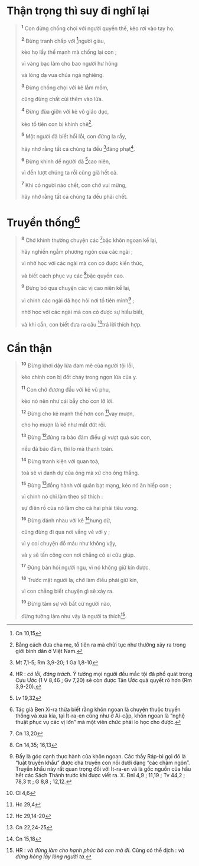 # Thận trọng thì suy đi nghĩ lại

> <sup><b>1</b></sup> Con đừng chống chọi với người quyền thế, kẻo rơi vào tay họ.
>
> <sup><b>2</b></sup> Đừng tranh chấp với [^1@-4e493928-0d63-486f-87df-8e5ec54bf13e]người giàu,
>
> kẻo họ lấy thế mạnh mà chống lại con ;
>
> vì vàng bạc làm cho bao người hư hỏng
>
> và lòng dạ vua chúa ngả nghiêng.
>
> <sup><b>3</b></sup> Đừng chống chọi với kẻ lắm mồm,
>
> cũng đừng chất củi thêm vào lửa.
>
> <sup><b>4</b></sup> Đừng đùa giỡn với kẻ vô giáo dục,
>
> kẻo tổ tiên con bị khinh chê[^1-4e493928-0d63-486f-87df-8e5ec54bf13e].
>
> <sup><b>5</b></sup> Một người đã biết hối lỗi, con đừng la rầy,
>
> hãy nhớ rằng tất cả chúng ta đều [^2@-4e493928-0d63-486f-87df-8e5ec54bf13e]đáng phạt[^2-4e493928-0d63-486f-87df-8e5ec54bf13e].
>
> <sup><b>6</b></sup> Đừng khinh dể người đã [^3@-4e493928-0d63-486f-87df-8e5ec54bf13e]cao niên,
>
> vì đến lượt chúng ta rồi cũng già hết cả.
>
> <sup><b>7</b></sup> Khi có người nào chết, con chớ vui mừng,
>
> hãy nhớ rằng tất cả chúng ta đều phải chết.

# Truyền thống[^3-4e493928-0d63-486f-87df-8e5ec54bf13e]

> <sup><b>8</b></sup> Chớ khinh thường chuyện các [^4@-4e493928-0d63-486f-87df-8e5ec54bf13e]bậc khôn ngoan kể lại,
>
> hãy nghiền ngẫm phương ngôn của các ngài ;
>
> vì nhờ học với các ngài mà con có được kiến thức,
>
> và biết cách phục vụ các [^5@-4e493928-0d63-486f-87df-8e5ec54bf13e]bậc quyền cao.
>
> <sup><b>9</b></sup> Đừng bỏ qua chuyện các vị cao niên kể lại,
>
> vì chính các ngài đã học hỏi nơi tổ tiên mình[^4-4e493928-0d63-486f-87df-8e5ec54bf13e] ;
>
> nhờ học với các ngài mà con có được sự hiểu biết,
>
> và khi cần, con biết đưa ra câu [^6@-4e493928-0d63-486f-87df-8e5ec54bf13e]trả lời thích hợp.

# Cẩn thận

> <sup><b>10</b></sup> Đừng khơi dậy lửa đam mê của người tội lỗi,
>
> kẻo chính con bị đốt cháy trong ngọn lửa của y.
>
> <sup><b>11</b></sup> Con chớ đương đầu với kẻ vũ phu,
>
> kẻo nó nên như cái bẫy cho con lỡ lời.
>
> <sup><b>12</b></sup> Đừng cho kẻ mạnh thế hơn con [^7@-4e493928-0d63-486f-87df-8e5ec54bf13e]vay mượn,
>
> cho họ mượn là kể như mất đứt rồi.
>
> <sup><b>13</b></sup> Đừng [^8@-4e493928-0d63-486f-87df-8e5ec54bf13e]đứng ra bảo đảm điều gì vượt quá sức con,
>
> nếu đã bảo đảm, thì lo mà thanh toán.
>
> <sup><b>14</b></sup> Đừng tranh kiện với quan toà,
>
> toà sẽ vì danh dự của ông mà xử cho ông thắng.
>
> <sup><b>15</b></sup> Đừng [^9@-4e493928-0d63-486f-87df-8e5ec54bf13e]đồng hành với quân bạt mạng, kẻo nó ăn hiếp con ;
>
> vì chính nó chỉ làm theo sở thích :
>
> sự điên rồ của nó làm cho cả hai phải tiêu vong.
>
> <sup><b>16</b></sup> Đừng đánh nhau với kẻ [^10@-4e493928-0d63-486f-87df-8e5ec54bf13e]hung dữ,
>
> cũng đừng đi qua nơi vắng vẻ với y ;
>
> vì y coi chuyện đổ máu như không vậy,
>
> và y sẽ tấn công con nơi chẳng có ai cứu giúp.
>
> <sup><b>17</b></sup> Đừng bàn hỏi người ngu, vì nó không giữ kín được.
>
> <sup><b>18</b></sup> Trước mặt người lạ, chớ làm điều phải giữ kín,
>
> vì con chẳng biết chuyện gì sẽ xảy ra.
>
> <sup><b>19</b></sup> Đừng tâm sự với bất cứ người nào,
>
> đừng tưởng làm như vậy là người ta thích[^5-4e493928-0d63-486f-87df-8e5ec54bf13e].

[^1-4e493928-0d63-486f-87df-8e5ec54bf13e]: Bằng cách đưa cha mẹ, tổ tiên ra mà chửi tục như thường xảy ra trong giới bình dân ở Việt Nam.
[^2-4e493928-0d63-486f-87df-8e5ec54bf13e]: HR : *có lỗi, đáng trách*. Ý tưởng mọi người đều mắc tội đã phổ quát trong Cựu Ước (1 V 8,46 ; Gv 7,20) sẽ còn được Tân Ước quả quyết rõ hơn (Rm 3,9-20).
[^3-4e493928-0d63-486f-87df-8e5ec54bf13e]: Tác giả Ben Xi-ra thừa biết rằng khôn ngoan là chuyện thuộc truyền thống và xưa kia, tại Ít-ra-en cũng như ở Ai-cập, khôn ngoan là “nghệ thuật phục vụ các vị lớn” mà một viên chức phải lo học cho được.
[^4-4e493928-0d63-486f-87df-8e5ec54bf13e]: Đấy là góc cạnh thực hành của khôn ngoan. Các thầy Ráp-bi gọi đó là “luật truyền khẩu” được cha truyền con nối dưới dạng “các châm ngôn”. Truyền khẩu này rất quan trọng đối với Ít-ra-en và là gốc nguồn của hầu hết các Sách Thánh trước khi được viết ra. X. Đnl 4,9 ; 11,19 ; Tv 44,2 ; 78,3 tt ; G 8,8 ; 12,12.
[^5-4e493928-0d63-486f-87df-8e5ec54bf13e]: HR : *và đừng làm cho hạnh phúc bỏ con mà đi*. Cũng có thể dịch : *và đừng hòng lấy lòng người ta*.
[^1@-4e493928-0d63-486f-87df-8e5ec54bf13e]: Cn 10,15
[^2@-4e493928-0d63-486f-87df-8e5ec54bf13e]: Mt 7,1-5; Rm 3,9-20; 1 Ga 1,8-10
[^3@-4e493928-0d63-486f-87df-8e5ec54bf13e]: Lv 19,32
[^4@-4e493928-0d63-486f-87df-8e5ec54bf13e]: Cn 13,20
[^5@-4e493928-0d63-486f-87df-8e5ec54bf13e]: Cn 14,35; 16,13
[^6@-4e493928-0d63-486f-87df-8e5ec54bf13e]: Cl 4,6
[^7@-4e493928-0d63-486f-87df-8e5ec54bf13e]: Hc 29,4
[^8@-4e493928-0d63-486f-87df-8e5ec54bf13e]: Hc 29,14-20
[^9@-4e493928-0d63-486f-87df-8e5ec54bf13e]: Cn 22,24-25
[^10@-4e493928-0d63-486f-87df-8e5ec54bf13e]: Cn 15,18
